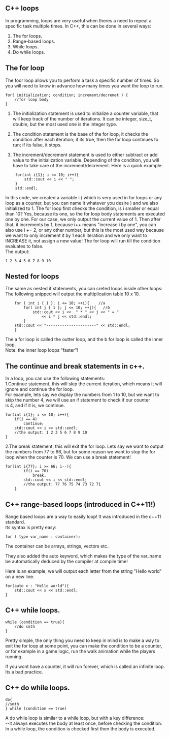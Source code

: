 C++ loops	
---

In programming, loops are very useful when theres a need to repeat a specific task multiple times. In C++, this can be done in several ways:		
1. The for loops.	
2. Range-based loops.	
3. While loops.		
4. Do while loops.		

The for loop
----
The foor loop allows you to perform a task a specific number of times. So you will need to know in advance how many times you want the loop to run.			

	
	for( initialization; condition; increment/decremet ) {	
		//for loop body	
	}	

1. The initialization statement is used to initialize a counter variable, that will keep track of the number of iterations. It can be integer, size_t, double, but the most used one is the integer type.	
2. The condition statement is the base of the for loop, it checks the condition after each iteration; if its true, then the for loop continues to run; if its false, it stops.	
3. The increment/decrement statement is used to either subtract or add value to the initialization variable. Depending of the condition, you will have to take care of the increment/decrement.	
Here is a quick example:		

			
		for(int i{1}; i <= 10; i++){	
			std::cout << i << " ";
		}
		std::endl;

In this code, we created a variable i ( which is very used in for loops or any loop as a counter, but you can name it whatever you desire ) and we also initialized to 1. 
The for loop first checks the condition, is i smaller or equal than 10? Yes, because its one, so the for loop body statements are executed one by one. For our case, we only output the current value of 1. 
Then after that, it increments by 1, because i++ means "increase i by one", you can also use i += 2, or any other number, but this is the most used way because we want to only increment it by 1 each 
iteration and we only want to INCREASE it, not assign a new value! The for loop will run till the condition evaluates to false.	  
The output:  

    1 2 3 4 5 6 7 8 9 10


Nested for loops	
---	

The same as nested if statements, you can creted loops inside other loops:	
The following snipped will output the multiplication table 10 x 10.

		for ( int i { 1 }; i <= 10; ++i){    //a
			for( int j { 1 }; j <= 10; ++j){   //b
				std::cout << i <<  " * " << j << " = " 
					<< i * j << std::endl;
			}
		std::cout << "----------------------" << std::endl;
		} 



The a for loop is called the outter loop, and the b for loop is called the inner loop.	
Note: the inner loop loops "faster"!		


The continue and break statements in c++.	  
----	
	
In a loop, you can use the following statements:	  
1.Continue statement, this will skip the current iteration, which means it will ignore and continue the for loop.   
For example, lets say we display the numbers from 1 to 10, but we want to skip the number 4, we will use an if statement to check if our counter	  
 is 4, and if it is, we continue.   
	
	for(int i{1}; i <= 10; i++){	
		if(i == 4)	
			continue;		
		std::cout << i << std::endl;		
		//the output: 1 2 3 5 6 7 8 9 10
	}	

2.The break statement, this will exit the for loop. Lets say we want to output the numbers from 77 to 66, but for some reason we want to stop the for loop when the counter is 70. We can use a break statement!		    

	for(int i{77}; i >= 66; i--){
			if(i == 70)	
				break;
			std::cout << i << std::endl;
			//the output: 77 76 75 74 73 72 71 
		}


C++ range-based loops (introduced in C++11!)	  
----

Range based loops are a way to easily loop! It was introduced in the c++11 standard.	  
Its syntax is pretty easy:	  

	for ( type var_name : container);	

The container can be arrays, strings, vectors etc..	  

They also added the auto keyword, which makes the type of the var_name be automatically deduced by the compiler at compile time!	  

Here is an example, we will output each letter from the string "Hello world" on a new line.		  

	for(auto x : "Hello world"){	
		std::cout << x << std::endl;	
	}	


C++ while loops.	
-----

	while (condition == true){
		//do smth
	}	

Pretty simple, the only thing you need to keep in mind is to make a way to exit the for loop at some point, you can make the condition to be a counter,   
or for example in a game logic, run the walk animation while the players running.	  

If you wont have a counter, it will run forever, which is called an infinite loop.	  
 Its a bad practice.	  

C++ do while loops.	  
---

	do{
    //smth
	} while (condition == true)

A do while loop is similar to a while loop, but with a key difference:	  
--it always executes the body at least once, before checking the condition.		  
In a  while loop, the condition is checked first then the body is executed.	  
	
	
